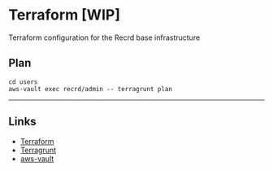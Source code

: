 # Terraform [WIP]

Terraform configuration for the Recrd base infrastructure

## Plan

```shell
cd users
aws-vault exec recrd/admin -- terragrunt plan
```

---

## Links

- [Terraform](https://www.terraform.io/)
- [Terragrunt](https://terragrunt.gruntwork.io/)
- [aws-vault](https://github.com/99designs/aws-vault)
